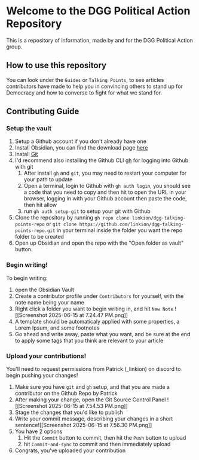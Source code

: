 # Welcome to the DGG Political Action Repository

This is a repository of information, made by and for the DGG Political Action group.

## How to use this repository

You can look under the `Guides` or `Talking Points`, to see articles contributors have made to help you in convincing others to stand up for Democracy and how to converse to fight for what we stand for.

## Contributing Guide
### Setup the vault

1. Setup a Github account if you don't already have one
2. Install Obsidian, you can find the download page [here](https://obsidian.md/download)
3. Install [Git](https://github.com/git-guides/install-git)
4. I'd recommend also installing the Github CLI [gh](https://cli.github.com/) for logging into Github with git
	1. After install `gh` and `git`, you may need to restart your computer for your path to update
	2. Open a terminal, login to Github with `gh auth login`, you should see a code that you need to copy and then hit <Enter> to open the URL in your browser, logging in with your Github account then paste the code, then hit allow
	3. run `gh auth setup-git` to setup your git with Github
5. Clone the repository by running `gh repo clone linkion/dgg-talking-points-repo` or `git clone https://github.com/linkion/dgg-talking-points-repo.git` in your terminal inside the folder you want the repo folder to be created
6. Open up Obsidian and open the repo with the "Open folder as vault" button.

### Begin writing!

To begin writing:
1. open the Obsidian Vault
2. Create a contributor profile under `Contributors` for yourself, with the note name being your name
3. Right click a folder you want to begin writing in, and hit `New Note` ![[Screenshot 2025-06-15 at 7.24.47 PM.png]]
4. A template should be automaticaly applied with some properties, a Lorem Ipsum, and some footnotes
5. Go ahead and write away, paste what you want, and be sure at the end to apply some tags that you think are relevant to your article

### Upload your contributions!

You'll need to request permissions from Patrick (_linkion) on discord to begin pushing your changes!

1. Make sure you have `git` and `gh` setup, and that you are made a contributor on the Github Repo by Patrick
2. After making your change, open the Git Source Control Panel ![[Screenshot 2025-06-15 at 7.54.53 PM.png]]
3. Stage the changes that you'd like to publish
4. Write your commit message, describing your changes in a short sentence![[Screenshot 2025-06-15 at 7.56.30 PM.png]]
5. You have 2 options
	1. Hit the `Commit` button to commit, then hit the `Push` button to upload
	2. hit `Commit-and-sync` to commit and then immediately upload
6. Congrats, you've uploaded your contribution